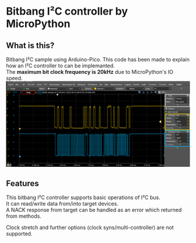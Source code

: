 # Bitbang I²C controller by MicroPython

## What is this?
Bitbang I²C sample using Arduino-Pico. This code has been made to explain how an I²C controller to can be implemanted.  
The **maximum bit clock frequency is 20kHz** due to MicroPython's IO speed.  
![mp_write_read_20kHz.png](https://github.com/teddokano/bitbang_I2C_controller_MicroPython/blob/main/reference/pic/mp_write_read_20kHz.png)

## Features
This bitbang I²C controller supports basic operations of I²C bus.  
It can read/write data from/into target devices.  
A NACK response from target can be handled as an error which returned from methods.  

Clock stretch and further options (clock syns/multi-controller) are not supported.  

